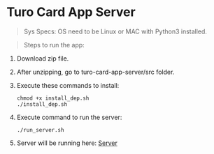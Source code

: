 # Turo Card App Server

> Sys Specs: OS need to be Linux or MAC with Python3 installed.

> Steps to run the app:

 1. Download zip file.
 2. After unzipping, go to turo-card-app-server/src folder.
 3. Execute these commands to install:

    ```
    chmod +x install_dep.sh
    ./install_dep.sh
    ```
 4. Execute command to run the server:
 
    ```
    ./run_server.sh
    ```
 5. Server will be running here: [Server](http://127.0.0.1:9090)
